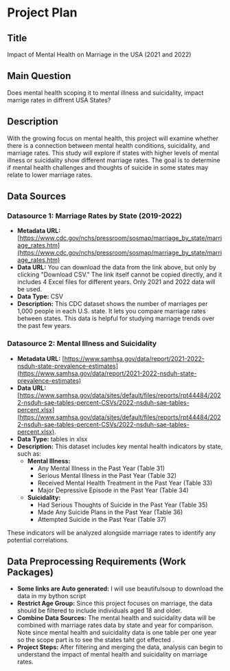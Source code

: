 # Project Plan

## Title
Impact of Mental Health on Marriage in the USA (2021  and 2022)

## Main Question
Does mental health scoping it to mental illness and suicidality, impact marrige rates in diffrent USA States?

## Description
With the growing focus on mental health, this project will examine whether there is a connection between mental health conditions, suicidality, and marriage rates. This study will explore if states with higher levels of mental illness or suicidality show different marriage rates. The goal is to determine if mental health challenges and thoughts of suicide in some states may relate to lower marriage rates.

## Data Sources

### Datasource 1: Marriage Rates by State (2019-2022)
- **Metadata URL:** [https://www.cdc.gov/nchs/pressroom/sosmap/marriage_by_state/marriage_rates.htm](https://www.cdc.gov/nchs/pressroom/sosmap/marriage_by_state/marriage_rates.htm)
- **Data URL:** You can download the data from the link above, but only by clicking "Download CSV." The link itself cannot be copied directly, and it includes 4 Excel files for different years. Only  2021 and 2022 data will be used.
- **Data Type:** CSV
- **Description:** This CDC dataset shows the number of marriages per 1,000 people in each U.S. state. It lets you compare marriage rates between states. This data is helpful for studying marriage trends over the past few years.

### Datasource 2: Mental Illness and Suicidality
- **Metadata URL:** [https://www.samhsa.gov/data/report/2021-2022-nsduh-state-prevalence-estimates](https://www.samhsa.gov/data/report/2021-2022-nsduh-state-prevalence-estimates)
- **Data URL:** [https://www.samhsa.gov/data/sites/default/files/reports/rpt44484/2022-nsduh-sae-tables-percent-CSVs/2022-nsduh-sae-tables-percent.xlsx](https://www.samhsa.gov/data/sites/default/files/reports/rpt44484/2022-nsduh-sae-tables-percent-CSVs/2022-nsduh-sae-tables-percent.xlsx).
- **Data Type:** tables in xlsx
- **Description:** This dataset includes key mental health indicators by state, such as:
  - **Mental Illness:**
    - Any Mental Illness in the Past Year (Table 31)
    - Serious Mental Illness in the Past Year (Table 32)
    - Received Mental Health Treatment in the Past Year (Table 33)
    - Major Depressive Episode in the Past Year (Table 34)
  - **Suicidality:**
    - Had Serious Thoughts of Suicide in the Past Year (Table 35)
    - Made Any Suicide Plans in the Past Year (Table 36)
    - Attempted Suicide in the Past Year (Table 37)

These indicators will be analyzed alongside marriage rates to identify any potential correlations.

## Data Preprocessing Requirements (Work Packages)
- **Some links are Auto generated:** I will use beautifulsoup to download the data in my bython script
- **Restrict Age Group:** Since this project focuses on marriage, the data should be filtered to include individuals aged 18 and older.
- **Combine Data Sources:** The mental health and suicidality data will be combined with marriage rates data by state and year for comparison.
Note since mental health and suicidality data is one table per one year so the scope part is to see the states taht got effected .
- **Project Steps:** After filtering and merging the data, analysis can begin to understand the impact of mental health and suicidality on marriage rates.
